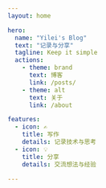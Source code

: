 ```yaml
---
layout: home

hero:
  name: "Yilei's Blog"
  text: "记录与分享"
  tagline: Keep it simple
  actions:
    - theme: brand
      text: 博客
      link: /posts/
    - theme: alt
      text: 关于
      link: /about

features:
  - icon: ✍️
    title: 写作
    details: 记录技术与思考
  - icon: 💡
    title: 分享
    details: 交流想法与经验

---
```


<script setup>
import PageViews from './.vitepress/components/PageViews.vue'
</script>

<PageViews />